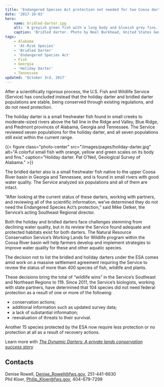 ```yaml
---
title: 'Endangered Species Act protection not needed for two Coosa darters'
date: '2017-10-03'
hero:
    name: bridled-darter.jpg
    alt: 'A greyish green fish with a long body and blueish grey fins.'
    caption: 'Bridled darter. Photo by Noel Burkhead, United States Geological Survey.'
tags:
    - Alabama
    - 'At-Risk Species'
    - 'Bridled Darter'
    - 'Endangered Species Act'
    - Fish
    - Georgia
    - 'Holiday Darter'
    - Tennessee
updated: 'October 3rd, 2017'
---
```


After a scientifically rigorous process, the U.S. Fish and Wildlife Service (Service) has concluded instead that the holiday darter and bridled darter populations are stable, being conserved through existing regulations, and do not need protection.

The holiday darter is a small freshwater fish found in small creeks to moderate-sized rivers above the fall line in the Ridge and Valley, Blue Ridge, and Piedmont provinces of Alabama, Georgia and Tennessee. The Service reviewed seven populations for the holiday darter, and all seven populations still exist within the current range.

{{< figure class="photo-center" src="/images/pages/holiday-darter.jpg" alt="A colorful small fish with orange, yellow and green scales on its body and fins." caption="Holiday darter. Pat O'Neil, Geological Survey of Alabama." >}}

The bridled darter also is a small freshwater fish native to the upper Coosa River basin in Georgia and Tennessee, and is found in small rivers with good water quality.  The Service analyzed six populations and all of them are intact.

“After looking at the current status of these darters, working with partners, and reviewing all of the scientific information, we’ve determined they do not need the Endangered Species Act’s protection,” said Mike Oetker, the Service’s acting Southeast Regional director.

Both the holiday and bridled darters face challenges stemming from declining water quality, but in its review the Service found adequate and protected habitats exist for both darters.  The Natural Resource Conservation Service’s Working Lands for Wildlife program within the Coosa River basin will help farmers develop and implement strategies to improve water quality for these and other aquatic species.

The decision not to list the bridled and holiday darters under the ESA comes amid work on a massive settlement agreement requiring the Service to review the status of more than 400 species of fish, wildlife and plants.

These decisions bring the total of “wildlife wins” in the Service’s Southeast and Northeast Regions to 119. Since 2011, the Service’s biologists, working with state partners, have determined that 104 species did not need federal protection as a result of one or more of the following:

  - conservation actions;
  - additional information such as updated survey data;
  - a lack of substantial information;
  - reevaluation of threats to their survival.

Another 15 species protected by the ESA now require less protection or no protection at all as a result of recovery actions. 

Learn more with [_The Dynamic Darters: A private lands conservation success story_](http://nrcs.maps.arcgis.com/apps/Cascade/index.html?appid=6dfd24e203514987a3b7a8fe41dd5bfe)

## Contacts

Denise Rowell, [Denise_Rowell@fws.gov](mailto:Denise_Rowell@fws.gov), 251-441-6630  
Phil Kloer, [Philip_Kloer@fws.gov](mailto:Philip_Kloer@fws.gov), 404-679-7299  
